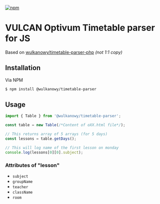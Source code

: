 [![npm](https://img.shields.io/npm/v/@wulkanowy/timetable-parser.svg?style=for-the-badge)](https://www.npmjs.com/package/@wulkanowy/timetable-parser)
# VULCAN Optivum Timetable parser for JS

Based on [wulkanowy/timetable-parser-php](https://github.com/wulkanowy/timetable-parser-php) *(not 1:1 copy)*

## Installation

Via NPM

```bash
$ npm install @wulkanowy/timetable-parser
```

## Usage

```js
import { Table } from '@wulkanowy/timetable-parser';

const table = new Table(/*Content of oXX.html file*/);

// This returns array of 5 arrays (for 5 days)
const lessons = table.getDays();

// This will log name of the first lesson on monday
console.log(lessons[0][0].subject);
```

### Attributes of "lesson"

- `subject`
- `groupName`
- `teacher`
- `className`
- `room`
